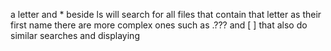 a letter and * beside ls will search for all files that contain that letter as their first name
there are more complex ones such as .??? and [ ] that also do similar searches and displaying
